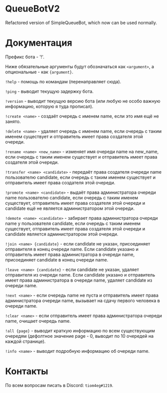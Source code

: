 # QueueBotV2
Refactored version of SimpleQueueBot, which now can be used normally.

# Документация
Префикс бота - '!'.

Ниже обязательные аргументы будут обозначаться как `<argument>`, а опциональные - как `{argument}`.

`!help` - помощь по командам (перенаправляет сюда).

`!ping` - выводит текущую задержку бота.

`!version` - выводит текущую версию бота (или любую не особо важную информацию, которую я туда прописал).

`!create <name>` - создаёт очередь с именем name, если это имя ещё не занято.

`!delete <name>` - удаляет очередь с именем name, если очередь с таким именем существует и отправитель имеет права создателя этой очереди.

`!rename <name> <new_name>` - изменяет имя очереди name на new_name, если очередь с таким именем существует и отправитель имеет права создателя этой очереди.

`!transfer <name> <candidate>` - передаёт права создателя очереди name пользователю candidate, если очередь с таким именем существует и отправитель имеет права создателя этой очереди.

`!promote <name> <candidate>` - выдаёт права администратора очереди name пользователю candidate, если очередь с таким именем существует, отправитель имеет права создателя этой очереди и candidate ещё не является администратором этой очереди.

`!demote <name> <candidate>` - забирает права администратора очереди name у пользователя candidate, если очередь с таким именем существует, отправитель имеет права создателя этой очереди и candidate является администратором этой очереди.

`!join <name> {candidate}` - если candidate не указан, присоединяет отправителя в конец очереди name. Если candidate указано и отправитель имеет права администратора в очереди name, присоединяет candidate в конец очереди name.

`!leave <name> {candidate}` - если candidate не указан, удаляет отправителя из очереди name. Если candidate указано и отправитель имеет права администратора в очереди name, удаляет candidate из очереди name.

`!next <name>` - если очередь name не пуста и отправитель имеет права администратора очереди name, вызывает на сдачу первого человека в очереди name.

`!clear <name>` - если отправитель имеет права администратора очереди name, очищает очередь name.

`!all {page}` - выводит краткую информацию по всем существующим очередям (дефолтное значение page - 0, выводит по 10 очередей на каждой странице).

`!info <name>` - выводит подробную информацию об очереди name.

# Контакты
По всем вопросам писать в Discord: `tiom4eg#1219`.
